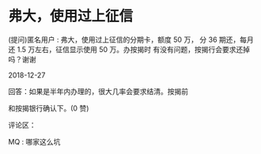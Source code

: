 # 弗大，使用过上征信

(提问)匿名用户 : 弗大，使用过上征信的分期卡，额度 50 万， 分 36 期还，每月还 1.5 万左右，征信显示使用 50 万。办按揭时 有没有问题，按揭行会要求还掉吗？谢谢

2018-12-27

回答：如果是半年内办理的，很大几率会要求结清。按揭前

和按揭银行确认下。(0 赞)

评论区：

MQ : 哪家这么坑